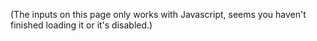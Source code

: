 (The inputs on this page only works with Javascript, seems you haven't finished loading it or it's
disabled.)
